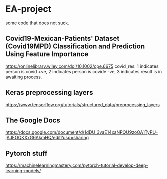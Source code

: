 <!-- Headings -->
# EA-project
<!-- description -->
some code that does not suck.

## Covid19-Mexican-Patients' Dataset (Covid19MPD) Classification and Prediction Using Feature Importance
https://onlinelibrary.wiley.com/doi/10.1002/cpe.6675
covid_res: 1 indicates person is covid +ve, 2 indicates person is covide -ve, 3 indicates result is in awaiting process.

## Keras preprocessing layers
https://www.tensorflow.org/tutorials/structured_data/preprocessing_layers

## The Google Docs
https://docs.google.com/document/d/1dDU_3vaE14xaNPQU9zoOA1TyPU-jAJEOQKXxG6AkmHQ/edit?usp=sharing 

## Pytorch stuff
https://machinelearningmastery.com/pytorch-tutorial-develop-deep-learning-models/
